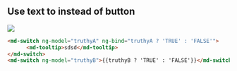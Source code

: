 ## Use text to instead of button

![](https://i.imgur.com/AKzUtji.png)

```html
<md-switch ng-model="truthyA" ng-bind="truthyA ? 'TRUE' : 'FALSE'">
      <md-tooltip>sdsd</md-tooltip>
</md-switch>
<md-switch ng-model="truthyB">{{truthyB ? 'TRUE' : 'FALSE'}}</md-switch>
```

